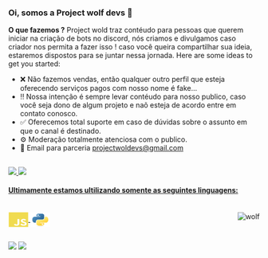 ### Oi, somos a Project wolf devs 🐺


**O que fazemos ?** Project wold traz contéudo para pessoas que querem iniciar na criação de bots no discord, nós criamos e divulgamos caso criador nos permita a fazer isso ! caso você queira compartilhar sua ideia, estaremos dispostos para se juntar nessa jornada.
Here are some ideas to get you started:

- ❌ Não fazemos vendas, então qualquer outro perfil que esteja oferecendo serviços pagos com nosso nome é fake...
- ‼ Nossa intenção é sempre levar contéudo para nosso publico, caso você seja dono de algum projeto e naõ esteja de acordo entre em contato conosco.
- ✅ Oferecemos total suporte em caso de dúvidas sobre o assunto em que o canal é destinado.
- ⚙ Moderação totalmente atenciosa com o publico.
- 📨 Email para parceria projectwoldevs@gmail.com

##

 <div>
  <a href="https://github.com/projectwolfdevs">
  <img height="180em" src="https://github-readme-stats.vercel.app/api?username=projectwolfdevs&show_icons=true&theme=dark&include_all_commits=true&count_private=true"/>
  <img height="180em" src="https://github-readme-stats.vercel.app/api/top-langs/?username=projectwolfdevs&layout=compact&langs_count=7&theme=dark"/>
</div>
  
 
  
  #### Ultimamente estamos ultilizando somente as seguintes linguagens:
  
  <div style="display: inline_block"><br>
  <img align="center" alt="wol-Js" height="30" width="40" src="https://raw.githubusercontent.com/devicons/devicon/master/icons/javascript/javascript-plain.svg">
  <img align="center" alt="wolf-Python" height="30" width="40" src="https://raw.githubusercontent.com/devicons/devicon/master/icons/python/python-original.svg">
  <img align="right" alt="wolf" src="https://cdn.discordapp.com/attachments/889597812696813570/889686355263778817/d6mc61h-a97c7bab-6971-4228-a279-e46855036bb7.gif">
  </div>
   
  ##
 
<div> 
  <a href="https://www.youtube.com/channel/UChwmBE1dufGR6y7ZpLM4b_Q" target="_blank"><img src="https://img.shields.io/badge/YouTube-FF0000?style=for-the-badge&logo=youtube&logoColor=white" target="_blank"></a>
 <a href="https://discord.gg/yUUF9y3X7F" target="_blank"><img src="https://img.shields.io/badge/Discord-7289DA?style=for-the-badge&logo=discord&logoColor=white" target="_blank"></a>
